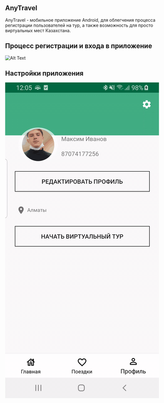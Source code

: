 ## AnyTravel
AnyTravel - мобильное приложение Android, для облегчения процесса регистрации пользователей на тур, а также возможность для просто виртуальных мест Казахстана.<br/>

## Процесс регистрации и входа в приложение
![Alt Text](entrance-video.gif)

## Настройки приложения
![Alt Text](settings.gif)

